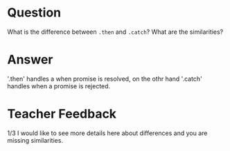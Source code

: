# Question
What is the difference between `.then` and `.catch`? What are the similarities?

# Answer
'.then' handles a when promise is resolved, on the othr hand '.catch' handles when a promise is rejected.

# Teacher Feedback
1/3 
I would like to see more details here about differences and you are missing similarities.
